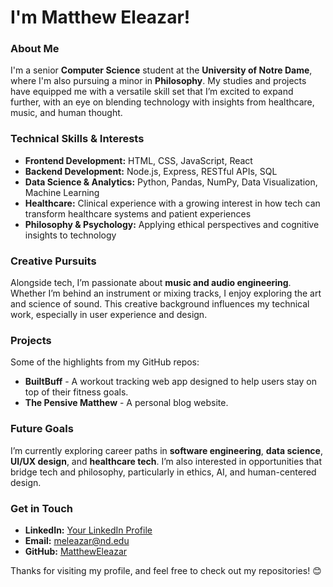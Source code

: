 # I'm Matthew Eleazar!

### About Me
I'm a senior **Computer Science** student at the **University of Notre Dame**, where I'm also pursuing a minor in **Philosophy**. My studies and projects have equipped me with a versatile skill set that I’m excited to expand further, with an eye on blending technology with insights from healthcare, music, and human thought.

### Technical Skills & Interests
- **Frontend Development:** HTML, CSS, JavaScript, React
- **Backend Development:** Node.js, Express, RESTful APIs, SQL
- **Data Science & Analytics:** Python, Pandas, NumPy, Data Visualization, Machine Learning
- **Healthcare:** Clinical experience with a growing interest in how tech can transform healthcare systems and patient experiences
- **Philosophy & Psychology:** Applying ethical perspectives and cognitive insights to technology

### Creative Pursuits
Alongside tech, I’m passionate about **music and audio engineering**. Whether I’m behind an instrument or mixing tracks, I enjoy exploring the art and science of sound. This creative background influences my technical work, especially in user experience and design.

### Projects
Some of the highlights from my GitHub repos:
- **BuiltBuff** - A workout tracking web app designed to help users stay on top of their fitness goals.
- **The Pensive Matthew** - A personal blog website.

### Future Goals
I’m currently exploring career paths in **software engineering**, **data science**, **UI/UX design**, and **healthcare tech**. I’m also interested in opportunities that bridge tech and philosophy, particularly in ethics, AI, and human-centered design.

### Get in Touch
- **LinkedIn:** [Your LinkedIn Profile](#)
- **Email:** meleazar@nd.edu
- **GitHub:** [MatthewEleazar](https://github.com/MatthewEleazar)

Thanks for visiting my profile, and feel free to check out my repositories! 😊
